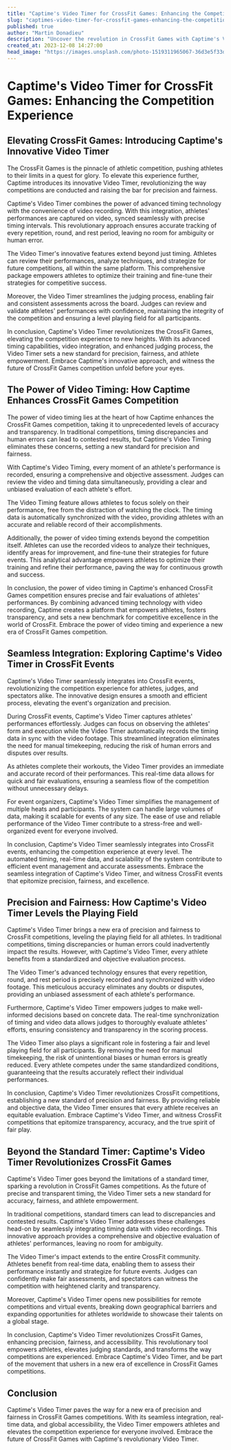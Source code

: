 ```yaml
---
title: "Captime's Video Timer for CrossFit Games: Enhancing the Competition Experience"
slug: "captimes-video-timer-for-crossfit-games-enhancing-the-competition-experience"
published: true
author: "Martin Donadieu"
description: "Uncover the revolution in CrossFit Games with Captime's Video Timer. Elevate competitions with precise timing, fairness, and athlete empowerment. Discover the future of CrossFit with Captime's innovative Video Timer."
created_at: 2023-12-08 14:27:00
head_image: "https://images.unsplash.com/photo-1519311965067-36d3e5f33d39?ixlib=rb-4.0.3&q=85&fm=jpg&crop=entropy&cs=srgb&w=1200"
---
```


# Captime's Video Timer for CrossFit Games: Enhancing the Competition Experience

## Elevating CrossFit Games: Introducing Captime's Innovative Video Timer

The CrossFit Games is the pinnacle of athletic competition, pushing athletes to their limits in a quest for glory. To elevate this experience further, Captime introduces its innovative Video Timer, revolutionizing the way competitions are conducted and raising the bar for precision and fairness.

Captime's Video Timer combines the power of advanced timing technology with the convenience of video recording. With this integration, athletes' performances are captured on video, synced seamlessly with precise timing intervals. This revolutionary approach ensures accurate tracking of every repetition, round, and rest period, leaving no room for ambiguity or human error.

The Video Timer's innovative features extend beyond just timing. Athletes can review their performances, analyze techniques, and strategize for future competitions, all within the same platform. This comprehensive package empowers athletes to optimize their training and fine-tune their strategies for competitive success.

Moreover, the Video Timer streamlines the judging process, enabling fair and consistent assessments across the board. Judges can review and validate athletes' performances with confidence, maintaining the integrity of the competition and ensuring a level playing field for all participants.

In conclusion, Captime's Video Timer revolutionizes the CrossFit Games, elevating the competition experience to new heights. With its advanced timing capabilities, video integration, and enhanced judging process, the Video Timer sets a new standard for precision, fairness, and athlete empowerment. Embrace Captime's innovative approach, and witness the future of CrossFit Games competition unfold before your eyes.

## The Power of Video Timing: How Captime Enhances CrossFit Games Competition

The power of video timing lies at the heart of how Captime enhances the CrossFit Games competition, taking it to unprecedented levels of accuracy and transparency. In traditional competitions, timing discrepancies and human errors can lead to contested results, but Captime's Video Timing eliminates these concerns, setting a new standard for precision and fairness.

With Captime's Video Timing, every moment of an athlete's performance is recorded, ensuring a comprehensive and objective assessment. Judges can review the video and timing data simultaneously, providing a clear and unbiased evaluation of each athlete's effort.

The Video Timing feature allows athletes to focus solely on their performance, free from the distraction of watching the clock. The timing data is automatically synchronized with the video, providing athletes with an accurate and reliable record of their accomplishments.

Additionally, the power of video timing extends beyond the competition itself. Athletes can use the recorded videos to analyze their techniques, identify areas for improvement, and fine-tune their strategies for future events. This analytical advantage empowers athletes to optimize their training and refine their performance, paving the way for continuous growth and success.

In conclusion, the power of video timing in Captime's enhanced CrossFit Games competition ensures precise and fair evaluations of athletes' performances. By combining advanced timing technology with video recording, Captime creates a platform that empowers athletes, fosters transparency, and sets a new benchmark for competitive excellence in the world of CrossFit. Embrace the power of video timing and experience a new era of CrossFit Games competition.

## Seamless Integration: Exploring Captime's Video Timer in CrossFit Events

Captime's Video Timer seamlessly integrates into CrossFit events, revolutionizing the competition experience for athletes, judges, and spectators alike. The innovative design ensures a smooth and efficient process, elevating the event's organization and precision.

During CrossFit events, Captime's Video Timer captures athletes' performances effortlessly. Judges can focus on observing the athletes' form and execution while the Video Timer automatically records the timing data in sync with the video footage. This streamlined integration eliminates the need for manual timekeeping, reducing the risk of human errors and disputes over results.

As athletes complete their workouts, the Video Timer provides an immediate and accurate record of their performances. This real-time data allows for quick and fair evaluations, ensuring a seamless flow of the competition without unnecessary delays.

For event organizers, Captime's Video Timer simplifies the management of multiple heats and participants. The system can handle large volumes of data, making it scalable for events of any size. The ease of use and reliable performance of the Video Timer contribute to a stress-free and well-organized event for everyone involved.

In conclusion, Captime's Video Timer seamlessly integrates into CrossFit events, enhancing the competition experience at every level. The automated timing, real-time data, and scalability of the system contribute to efficient event management and accurate assessments. Embrace the seamless integration of Captime's Video Timer, and witness CrossFit events that epitomize precision, fairness, and excellence.

## Precision and Fairness: How Captime's Video Timer Levels the Playing Field

Captime's Video Timer brings a new era of precision and fairness to CrossFit competitions, leveling the playing field for all athletes. In traditional competitions, timing discrepancies or human errors could inadvertently impact the results. However, with Captime's Video Timer, every athlete benefits from a standardized and objective evaluation process.

The Video Timer's advanced technology ensures that every repetition, round, and rest period is precisely recorded and synchronized with video footage. This meticulous accuracy eliminates any doubts or disputes, providing an unbiased assessment of each athlete's performance.

Furthermore, Captime's Video Timer empowers judges to make well-informed decisions based on concrete data. The real-time synchronization of timing and video data allows judges to thoroughly evaluate athletes' efforts, ensuring consistency and transparency in the scoring process.

The Video Timer also plays a significant role in fostering a fair and level playing field for all participants. By removing the need for manual timekeeping, the risk of unintentional biases or human errors is greatly reduced. Every athlete competes under the same standardized conditions, guaranteeing that the results accurately reflect their individual performances.

In conclusion, Captime's Video Timer revolutionizes CrossFit competitions, establishing a new standard of precision and fairness. By providing reliable and objective data, the Video Timer ensures that every athlete receives an equitable evaluation. Embrace Captime's Video Timer, and witness CrossFit competitions that epitomize transparency, accuracy, and the true spirit of fair play.

## Beyond the Standard Timer: Captime's Video Timer Revolutionizes CrossFit Games

Captime's Video Timer goes beyond the limitations of a standard timer, sparking a revolution in CrossFit Games competitions. As the future of precise and transparent timing, the Video Timer sets a new standard for accuracy, fairness, and athlete empowerment.

In traditional competitions, standard timers can lead to discrepancies and contested results. Captime's Video Timer addresses these challenges head-on by seamlessly integrating timing data with video recordings. This innovative approach provides a comprehensive and objective evaluation of athletes' performances, leaving no room for ambiguity.

The Video Timer's impact extends to the entire CrossFit community. Athletes benefit from real-time data, enabling them to assess their performance instantly and strategize for future events. Judges can confidently make fair assessments, and spectators can witness the competition with heightened clarity and transparency.

Moreover, Captime's Video Timer opens new possibilities for remote competitions and virtual events, breaking down geographical barriers and expanding opportunities for athletes worldwide to showcase their talents on a global stage.

In conclusion, Captime's Video Timer revolutionizes CrossFit Games, enhancing precision, fairness, and accessibility. This revolutionary tool empowers athletes, elevates judging standards, and transforms the way competitions are experienced. Embrace Captime's Video Timer, and be part of the movement that ushers in a new era of excellence in CrossFit Games competitions.

## Conclusion

Captime's Video Timer paves the way for a new era of precision and fairness in CrossFit Games competitions. With its seamless integration, real-time data, and global accessibility, the Video Timer empowers athletes and elevates the competition experience for everyone involved. Embrace the future of CrossFit Games with Captime's revolutionary Video Timer.